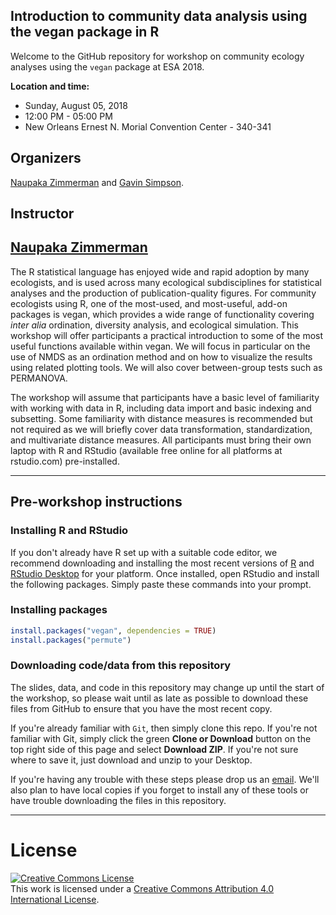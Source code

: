 ## Introduction to community data analysis using the vegan package in R

Welcome to the GitHub repository for workshop on community ecology analyses using the `vegan` package at ESA 2018.

**Location and time:**

* Sunday, August 05, 2018
* 12:00 PM - 05:00 PM
* New Orleans Ernest N. Morial Convention Center - 340-341

## Organizers
[Naupaka Zimmerman](http://naupaka.net) and [Gavin Simpson](http://www.fromthebottomoftheheap.net).

## Instructor
[Naupaka Zimmerman](http://naupaka.net)
---

The R statistical language has enjoyed wide and rapid adoption by many ecologists, and is used across many ecological subdisciplines for statistical analyses and the production of publication-quality figures. For community ecologists using R, one of the most-used, and most-useful, add-on packages is vegan, which provides a wide range of functionality covering *inter alia* ordination, diversity analysis, and ecological simulation. This workshop will offer participants a practical introduction to some of the most useful functions available within vegan. We will focus in particular on the use of NMDS as an ordination method and on how to visualize the results using related plotting tools. We will also cover between-group tests such as PERMANOVA.

The workshop will assume that participants have a basic level of familiarity with working with data in R, including data import and basic indexing and subsetting. Some familiarity with distance measures is recommended but not required as we will briefly cover data transformation, standardization, and multivariate distance measures. All participants must bring their own laptop with R and RStudio (available free online for all platforms at rstudio.com) pre-installed.

---

## Pre-workshop instructions

### Installing R and RStudio
If you don't already have R set up with a suitable code editor, we recommend downloading and installing the most recent versions of [R](http://cran.cnr.berkeley.edu) and [RStudio Desktop](http://www.rstudio.com/ide/download/) for your platform. Once installed, open RStudio and install the following packages. Simply paste these commands into your prompt.

### Installing packages

```r
install.packages("vegan", dependencies = TRUE)
install.packages("permute")
```

### Downloading code/data from this repository

The slides, data, and code in this repository may change up until the start of the workshop, so please wait until as late as possible to download these files from GitHub to ensure that you have the most recent copy.

If you're already familiar with `Git`, then simply clone this repo. If you're not familiar with Git, simply click the green **Clone or Download** button on the top right side of this page and select **Download ZIP**. If you're not sure where to save it, just download and unzip to your Desktop.

If you're having any trouble with these steps please drop us an [email](mailto:naupaka@gmail.com). We'll also plan to have local copies if you forget to install any of these tools or have trouble downloading the files in this repository.

---

# License
<a rel="license" href="http://creativecommons.org/licenses/by/4.0/deed.en_US"><img alt="Creative Commons License" style="border-width:0" src="http://i.creativecommons.org/l/by/4.0/80x15.png" /></a><br />This work is licensed under a <a rel="license" href="http://creativecommons.org/licenses/by/4.0/deed.en_US">Creative Commons Attribution 4.0 International License</a>.
